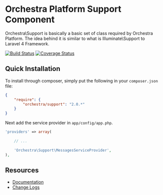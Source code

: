 Orchestra Platform Support Component
==============

Orchestra\Support is basically a basic set of class required by Orchestra Platform. The idea behind it is similar to what is Illuminate\Support to Laravel 4 Framework.
 
[![Build Status](https://travis-ci.org/orchestral/support.png?branch=master)](https://travis-ci.org/orchestral/support) [![Coverage Status](https://coveralls.io/repos/orchestral/support/badge.png?branch=master)](https://coveralls.io/r/orchestral/support?branch=master)

## Quick Installation

To install through composer, simply put the following in your `composer.json` file:

```json
{
	"require": {
		"orchestra/support": "2.0.*"
	}
}
```

Next add the service provider in `app/config/app.php`.

```php
'providers' => array(
	
	// ...
	
	'Orchestra\Support\MessagesServiceProvider',
),
```

## Resources

* [Documentation](http://orchestraplatform.com/docs/2.0/components/support)
* [Change Logs](https://github.com/orchestral/support/wiki/Change-Logs)
